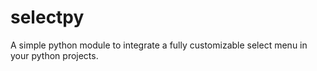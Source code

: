 # selectpy
A simple python module to integrate a fully customizable select menu in your python projects.
